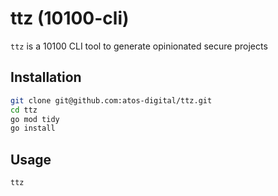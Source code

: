 # ttz (10100-cli)

`ttz` is a 10100 CLI tool to generate opinionated secure projects

## Installation

```bash
git clone git@github.com:atos-digital/ttz.git
cd ttz
go mod tidy
go install
```

## Usage

```bash
ttz
```
